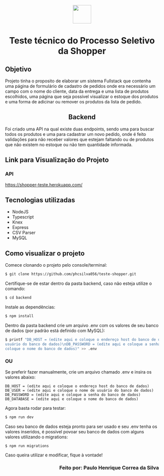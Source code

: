 <div align="center">
    <img width="60px"
        src="https://user-images.githubusercontent.com/104540624/194852937-649efe6e-b0ad-42c1-b87a-96b2d847cc3b.png" />
</div>

<h1 align="center">Teste técnico do Processo Seletivo da Shopper</h1>

<h2>Objetivo</h2>

<p>
    Projeto tinha o proposito de elaborar um sistema Fullstack que contenha uma página de formulário de cadastro de
    pedidos onde era necessário um campo com o nome do cliente, data da entrega e uma lista de produtos escolhidos, uma
    página que seja possível visualizar o estoque dos produtos e uma forma de adicinar ou remover os produtos da lista
    de pedido.
</p>

<h2 align="center">Backend</h2>

<p>Foi criado uma API na qual existe duas endpoints, sendo uma para buscar todos os produtos e uma para cadastrar um
    novo pedido, onde é feito validações para não receber valores que estejam faltando ou de produtos que não existem no
    estoque ou não tem quantidade informada.</p>

<h2>Link para Visualização do Projeto</h2>

<h3> API </h3>
<a href="https://shopper-teste.herokuapp.com/">
    https://shopper-teste.herokuapp.com/
</a>

<h2>Tecnologias utilizadas</h2>

<ul>
    <li>NodeJS</li>
    <li>Typescript</li>
    <li>Knex</li>
    <li>Express</li>
    <li>CSV Parser</li>
    <li>MySQL</li>
</ul>

<h2>Como visualizar o projeto</h2>

<p>Comece clonando o projeto pelo console/terminal:</p>

``` bash
$ git clone https://github.com/phcsilva056/teste-shopper.git
```
<p>Certifique-se de estar dentro da pasta backend, caso não esteja utilize o comando:</p>

``` bash
$ cd backend
```

<p>Instale as dependências:</p>

``` bash
$ npm install
```

<p>Dentro da pasta backend crie um arquivo .env com os valores de seu banco de dados (por padrão está definido com
    MySQL):</p>

``` bash
$ printf "DB_HOST = (edite aqui e coloque o endereço host do banco de dados)\nDB_USER = (edite aqui e coloque o nome de
usuário do banco de dados)\nDB_PASSWORD = (edite aqui e coloque a senha do banco de dados)\nDB_DATABASE = (edite aqui e
coloque o nome do banco de dados)" >> .env
```

<h3>OU</h3>

<p>Se preferir fazer manualmente, crie um arquivo chamado .env e insira os valores abaixo:</p>

```
DB_HOST = (edite aqui e coloque o endereço host do banco de dados)
DB_USER = (edite aqui e coloque o nome de usuário do banco de dados)
DB_PASSWORD = (edite aqui e coloque a senha do banco de dados)
DB_DATABASE = (edite aqui e coloque o nome do banco de dados)
```

<p>Agora basta rodar para testar:</p>

``` bash
$ npm run dev
```
<p>Caso seu banco de dados esteja pronto para ser usado e seu .env tenha os valores inseridos, é possível povoar seu
    banco de dados com alguns valores utilizando o migrations:</p>

``` bash
$ npm run migrations
```

<p>Caso queira utilizar e modificar, fique à vontade!</p>

<h3 align="right"> Feito por: Paulo Henrique Correa da Silva </h3>
